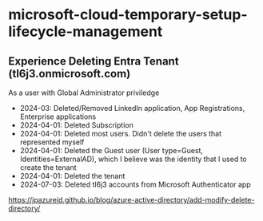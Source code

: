 # microsoft-cloud-temporary-setup-lifecycle-management
## Experience Deleting Entra Tenant (tl6j3.onmicrosoft.com)
As a user with Global Administrator priviledge
- 2024-03: Deleted/Removed LinkedIn application, App Registrations, Enterprise applications
- 2024-04-01: Deleted Subscription
- 2024-04-01: Deleted most users. Didn't delete the users that represented myself
- 2024-04-01: Deleted the Guest user (User type=Guest, Identities=ExternalAD), which I believe was the identity that I used to create the tenant
- 2024-04-01: Deleted the tenant
- 2024-07-03: Deleted tl6j3 accounts from Microsoft Authenticator app

https://jpazureid.github.io/blog/azure-active-directory/add-modify-delete-directory/
